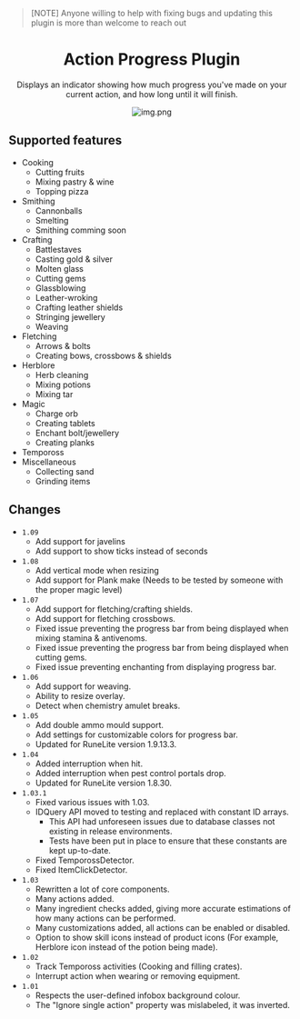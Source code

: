 > [NOTE]
> Anyone willing to help with fixing bugs and updating this plugin is more than welcome to reach out

<div align="center">
<h1>Action Progress Plugin</h1>

Displays an indicator showing how much progress you've made on your current action, and how long until it will finish.

<img alt="img.png" src="demo.gif" style="align: center;"/>
</div>

## Supported features
- Cooking
	- Cutting fruits
	- Mixing pastry & wine
	- Topping pizza
- Smithing
	- Cannonballs
	- Smelting
	- Smithing comming soon
- Crafting
	- Battlestaves
	- Casting gold & silver
	- Molten glass
	- Cutting gems
	- Glassblowing
	- Leather-wroking
	- Crafting leather shields
	- Stringing jewellery
	- Weaving
- Fletching
	- Arrows & bolts
	- Creating bows, crossbows & shields
- Herblore
	- Herb cleaning
	- Mixing potions
	- Mixing tar
- Magic
	- Charge orb
	- Creating tablets
	- Enchant bolt/jewellery
	- Creating planks
- Tempoross
- Miscellaneous
	- Collecting sand
	- Grinding items

## Changes
- `1.09`
	- Add support for javelins
	- Add support to show ticks instead of seconds
- `1.08`
	- Add vertical mode when resizing
	- Add support for Plank make (Needs to be tested by someone with the proper magic level)
- `1.07`
	- Add support for fletching/crafting shields.
	- Add support for fletching crossbows.
	- Fixed issue preventing the progress bar from being displayed when mixing stamina & antivenoms.
	- Fixed issue preventing the progress bar from being displayed when cutting gems.
	- Fixed issue preventing enchanting from displaying progress bar.
- `1.06`
	- Add support for weaving.
	- Ability to resize overlay.
	- Detect when chemistry amulet breaks.
- `1.05`
	- Add double ammo mould support.
	- Add settings for customizable colors for progress bar.
	- Updated for RuneLite version 1.9.13.3.
- `1.04`
    - Added interruption when hit.
    - Added interruption when pest control portals drop.
  	- Updated for RuneLite version 1.8.30.
- `1.03.1`
	- Fixed various issues with 1.03.
	- IDQuery API moved to testing and replaced with constant ID arrays.
		- This API had unforeseen issues due to database classes not existing in release environments.
		- Tests have been put in place to ensure that these constants are kept up-to-date.
	- Fixed TemporossDetector.
	- Fixed ItemClickDetector.
- `1.03`
	- Rewritten a lot of core components.
	- Many actions added.
	- Many ingredient checks added, giving more accurate estimations of how many actions can be performed.
	- Many customizations added, all actions can be enabled or disabled.
	- Option to show skill icons instead of product icons (For example, Herblore icon instead of the potion being made).
- `1.02`
	- Track Tempoross activities (Cooking and filling crates).
	- Interrupt action when wearing or removing equipment.
- `1.01`
	- Respects the user-defined infobox background colour.
	- The "Ignore single action" property was mislabeled, it was inverted.
